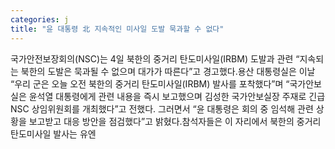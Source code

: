 ```yaml
---
categories: j
title: "윤 대통령 北 지속적인 미사일 도발 묵과할 수 없다"
---
```

국가안전보장회의(NSC)는 4일 북한의 중거리 탄도미사일(IRBM) 도발과 관련 “지속되는 북한의 도발은 묵과될 수 없으며 대가가 따른다”고 경고했다.용산 대통령실은 이날 “우리 군은 오늘 오전 북한의 중거리 탄도미사일(IRBM) 발사를 포착했다”며 “국가안보실은 윤석열 대통령에게 관련 내용을 즉시 보고했으며 김성한 국가안보실장 주재로 긴급 NSC 상임위원회를 개최했다”고 전했다. 그러면서 “윤 대통령은 회의 중 임석해 관련 상황을 보고받고 대응 방안을 점검했다”고 밝혔다.참석자들은 이 자리에서 북한의 중거리 탄도미사일 발사는 유엔